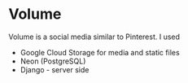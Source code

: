 # Volume

Volume is a social media similar to Pinterest.
I used 
- Google Cloud Storage for media and static files
- Neon (PostgreSQL)
- Django - server side
